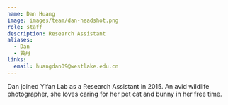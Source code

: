 ```yaml
---
name: Dan Huang
image: images/team/dan-headshot.png
role: staff
description: Research Assistant
aliases:
  - Dan
  - 黄丹
links:
  email: huangdan09@westlake.edu.cn
---
```


Dan joined Yifan Lab as a Research Assistant in 2015. An avid wildlife photographer, she loves caring for her pet cat and bunny in her free time.